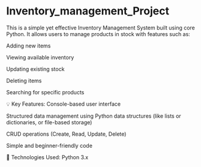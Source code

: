 # Inventory_management_Project
This is a simple yet effective Inventory Management System built using core Python. It allows users to manage products in stock with features such as:

Adding new items

Viewing available inventory

Updating existing stock

Deleting items

Searching for specific products

💡 Key Features:
Console-based user interface

Structured data management using Python data structures (like lists or dictionaries, or file-based storage)

CRUD operations (Create, Read, Update, Delete)

Simple and beginner-friendly code

🔧 Technologies Used:
Python 3.x
